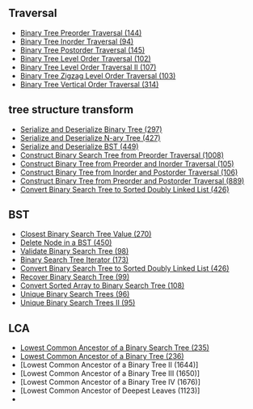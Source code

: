 
## Traversal
- [Binary Tree Preorder Traversal (144)](traversal/BinaryTreePreorderTraversal.java)
- [Binary Tree Inorder Traversal (94)](traversal/BinaryTreeInorderTraversal.java)
- [Binary Tree Postorder Traversal (145)](traversal/BinaryTreePostorderTraversal.java)
- [Binary Tree Level Order Traversal (102)](traversal/BinaryTreeLevelOrderTraversal.java)
- [Binary Tree Level Order Traversal II (107)](traversal/BinaryTreeLevelOrderTraversalII.java)
- [Binary Tree Zigzag Level Order Traversal (103)](traversal/BinaryTreeZigzagLevelOrderTraversal.java)
- [Binary Tree Vertical Order Traversal (314)](traversal/BinaryTreeVerticalOrderTraversal.java)
##  tree structure transform
- [Serialize and Deserialize Binary Tree (297)](transform/SerializeandDeserializeBinaryTree.java)
- [Serialize and Deserialize N-ary Tree (427)](transform/SerializeandDeserializeNaryTree.java)
- [Serialize and Deserialize BST (449)](transform/SerializeandDeserializeBST.java)
- [ Construct Binary Search Tree from Preorder Traversal (1008)](transform/ConstructBinarySearchTreefromPreorderTraversal.java)
- [Construct Binary Tree from Preorder and Inorder Traversal (105)](transform/ConstructBinaryTreefromPreorderandInorderTraversal.java)
- [Construct Binary Tree from Inorder and Postorder Traversal (106)](transform/ConstructBinaryTreefromInorderandPostorderTraversal.java)
- [Construct Binary Tree from Preorder and Postorder Traversal (889)](transform/ConstructBinaryTreefromPreorderandPostorderTraversal.java)
- [Convert Binary Search Tree to Sorted Doubly Linked List (426)](transform/ConvertBinarySearchTreetoSortedDoublyLinkedList.java)

## BST
- [ Closest Binary Search Tree Value (270)](bst/ClosestBinarySearchTreeValue.java)
- [Delete Node in a BST (450)](bst/DeleteNodeinaBST.java)
- [ Validate Binary Search Tree (98)](bst/ValidateBinarySearchTree.java)
- [Binary Search Tree Iterator (173) ](bst/BSTIterator.java)
- [Convert Binary Search Tree to Sorted Doubly Linked List (426)](bst/ConvertBinarySearchTreetoSortedDoublyLinkedList.java)
- [ Recover Binary Search Tree (99)](bst/RecoverBinarySearchTree.java)
- [ Convert Sorted Array to Binary Search Tree (108)](bst/ConvertSortedArrayToBinarySearchTree.java)
- [ Unique Binary Search Trees (96)](bst/UniqueBinarySearchTrees.java)
- [Unique Binary Search Trees II (95)](bst/UniqueBinarySearchTreesII.java)

## LCA
- [Lowest Common Ancestor of a Binary Search Tree (235)](lca/LowestCommonAncestorofaBinarySearchTree.java)
- [Lowest Common Ancestor of a Binary Tree (236)](lca/LowestCommonAncestorofaBinaryTree.java)
- [Lowest Common Ancestor of a Binary Tree II (1644)]
- [Lowest Common Ancestor of a Binary Tree III (1650)]
- [Lowest Common Ancestor of a Binary Tree IV (1676)]
- [Lowest Common Ancestor of Deepest Leaves (1123)]
- 

